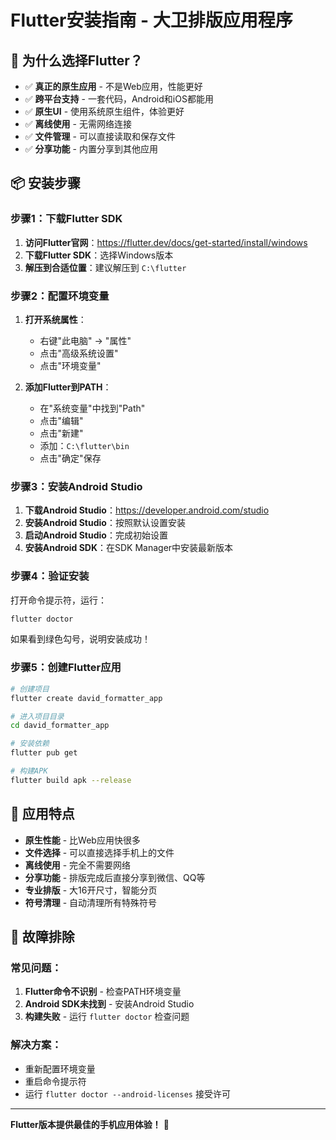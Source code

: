 # Flutter安装指南 - 大卫排版应用程序

## 🚀 为什么选择Flutter？

- ✅ **真正的原生应用** - 不是Web应用，性能更好
- ✅ **跨平台支持** - 一套代码，Android和iOS都能用
- ✅ **原生UI** - 使用系统原生组件，体验更好
- ✅ **离线使用** - 无需网络连接
- ✅ **文件管理** - 可以直接读取和保存文件
- ✅ **分享功能** - 内置分享到其他应用

## 📦 安装步骤

### 步骤1：下载Flutter SDK

1. **访问Flutter官网**：https://flutter.dev/docs/get-started/install/windows
2. **下载Flutter SDK**：选择Windows版本
3. **解压到合适位置**：建议解压到 `C:\flutter`

### 步骤2：配置环境变量

1. **打开系统属性**：
   - 右键"此电脑" → "属性"
   - 点击"高级系统设置"
   - 点击"环境变量"

2. **添加Flutter到PATH**：
   - 在"系统变量"中找到"Path"
   - 点击"编辑"
   - 点击"新建"
   - 添加：`C:\flutter\bin`
   - 点击"确定"保存

### 步骤3：安装Android Studio

1. **下载Android Studio**：https://developer.android.com/studio
2. **安装Android Studio**：按照默认设置安装
3. **启动Android Studio**：完成初始设置
4. **安装Android SDK**：在SDK Manager中安装最新版本

### 步骤4：验证安装

打开命令提示符，运行：
```bash
flutter doctor
```

如果看到绿色勾号，说明安装成功！

### 步骤5：创建Flutter应用

```bash
# 创建项目
flutter create david_formatter_app

# 进入项目目录
cd david_formatter_app

# 安装依赖
flutter pub get

# 构建APK
flutter build apk --release
```

## 📱 应用特点

- **原生性能** - 比Web应用快很多
- **文件选择** - 可以直接选择手机上的文件
- **离线使用** - 完全不需要网络
- **分享功能** - 排版完成后直接分享到微信、QQ等
- **专业排版** - 大16开尺寸，智能分页
- **符号清理** - 自动清理所有特殊符号

## 🔧 故障排除

### 常见问题：
1. **Flutter命令不识别** - 检查PATH环境变量
2. **Android SDK未找到** - 安装Android Studio
3. **构建失败** - 运行 `flutter doctor` 检查问题

### 解决方案：
- 重新配置环境变量
- 重启命令提示符
- 运行 `flutter doctor --android-licenses` 接受许可

---

**Flutter版本提供最佳的手机应用体验！** 🎉

